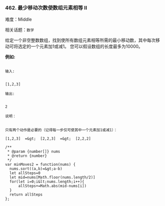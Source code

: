 ### 462. 最少移动次数使数组元素相等 II

难度：Middle

相关话题：`数学`

给定一个非空整数数组，找到使所有数组元素相等所需的最小移动数，其中每次移动可将选定的一个元素加1或减1。 您可以假设数组的长度最多为10000。



 **例如:** 





```

输入:


[1,2,3]

输出:


2

说明：


只有两个动作是必要的（记得每一步仅可使其中一个元素加1或减1）： 

[1,2,3]  =&gt;  [2,2,3]  =&gt;  [2,2,2]

```


```
/**
 * @param {number[]} nums
 * @return {number}
 */
var minMoves2 = function(nums) {
  nums.sort((a,b)=&gt;a-b)
  let allSteps=0
  let mid=nums[Math.floor(nums.length/2)]
  for(let i=0;i&lt;nums.length;i++){
      allSteps+=Math.abs(mid-nums[i])
  }
  return allSteps
};



```
